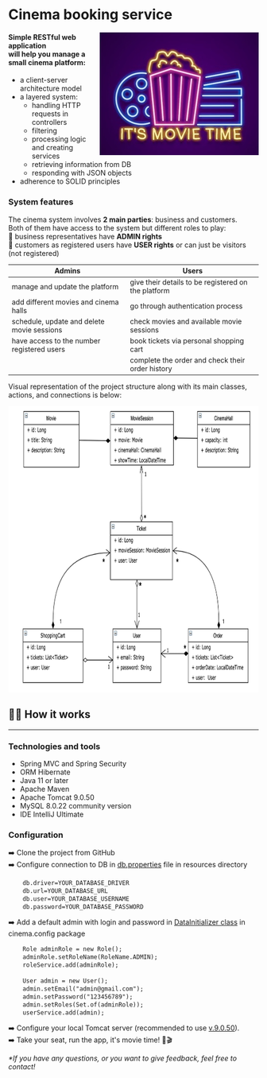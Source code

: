 <h1>Cinema booking service</h1>

<p>
   <img align="right" src="img/main.jpeg"/>
</p>


#### Simple RESTful web application</br> will help you manage a small cinema platform:

- a client-server architecture model
- a layered system: 
  - handling HTTP requests in controllers
  - filtering 
  - processing logic and creating services
  - retrieving information from DB
  - responding with JSON objects
- adherence to SOLID principles

### System features

The cinema system involves **2 main parties**: business and customers.</br> 
Both of them have access to the system but different roles to play:</br>
🔸 business representatives have **ADMIN rights** </br>
🔸 customers as registered users have **USER rights** or can just be visitors (not registered)


| Admins                                     | Users                                               |
|--------------------------------------------|-----------------------------------------------------|
| manage and update  the platform            | give their details to be registered on the platform |
| add different movies and cinema halls      | go through authentication process                   |
| schedule, update and delete movie sessions | check movies and available movie sessions           |
| have access to the number registered users | book tickets via personal shopping cart             |
|                                            | complete the order and check their order history    |                           


Visual representation of the project structure along with its main classes, actions, and connections is below: </br>

<img height="576" src="img/diagram.png" width="852"/>

## 👩‍💻 How it works

----

### Technologies and tools

-  Spring MVC and Spring Security                            
-  ORM Hibernate                                             
-  Java 11 or later                                          
-  Apache Maven                                              
-  Apache Tomcat 9.0.50                                                                     
-  MySQL 8.0.22 community version                            
-  IDE IntelliJ Ultimate                                     


### Configuration

➡️️ Clone the project from GitHub </br>
➡️️ Configure connection to DB in [db.properties](src/main/resources/db.properties) file in resources directory </br>

        db.driver=YOUR_DATABASE_DRIVER
        db.url=YOUR_DATABASE_URL
        db.user=YOUR_DATABASE_USERNAME
        db.password=YOUR_DATABASE_PASSWORD

➡️️ Add a default admin with login and password in [DataInitializer class](src/main/java/cinema/config/DataInitializer.java) in cinema.config package </br> 

        Role adminRole = new Role();
        adminRole.setRoleName(RoleName.ADMIN);
        roleService.add(adminRole);

        User admin = new User();
        admin.setEmail("admin@gmail.com");
        admin.setPassword("123456789");
        admin.setRoles(Set.of(adminRole));
        userService.add(admin);

➡️️ Configure your local Tomcat server (recommended to use [v.9.0.50](https://archive.apache.org/dist/tomcat/tomcat-9/v9.0.50/)). </br>
➡️️ Take your seat, run the app, it's movie time! 🍿🎬

_*If you have any questions, or you want to give feedback,  feel free to contact!_

